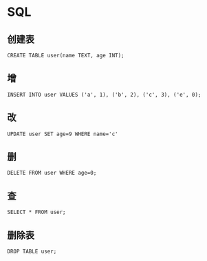 # SQL

## 创建表

`CREATE TABLE user(name TEXT, age INT);`

## 增

`INSERT INTO user VALUES ('a', 1), ('b', 2), ('c', 3), ('e', 0);`

## 改

`UPDATE user SET age=9 WHERE name='c'`

## 删

`DELETE FROM user WHERE age=0;`

## 查

`SELECT * FROM user;`

## 删除表

`DROP TABLE user;`

